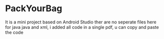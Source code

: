 # PackYourBag
It is a mini project based on Android Studio
ther are no seperate files here for java java and xml,  i added all code in a single pdf, u can copy and paste the code 
